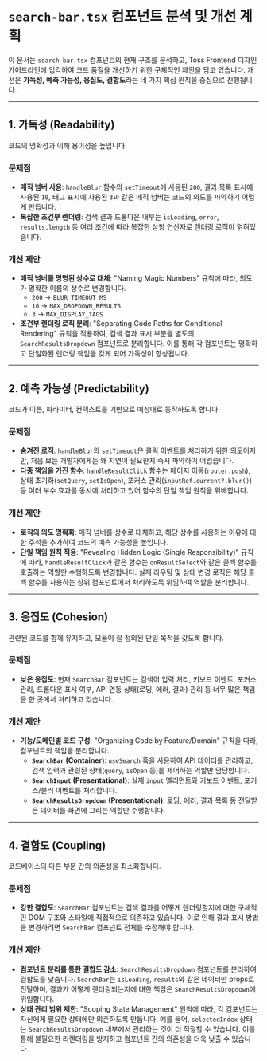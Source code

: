 # `search-bar.tsx` 컴포넌트 분석 및 개선 계획

이 문서는 `search-bar.tsx` 컴포넌트의 현재 구조를 분석하고, Toss Frontend 디자인 가이드라인에 입각하여 코드 품질을 개선하기 위한 구체적인 제안을 담고 있습니다. 개선은 **가독성, 예측 가능성, 응집도, 결합도**라는 네 가지 핵심 원칙을 중심으로 진행됩니다.

---

## 1. 가독성 (Readability)

코드의 명확성과 이해 용이성을 높입니다.

### 문제점

- **매직 넘버 사용**: `handleBlur` 함수의 `setTimeout`에 사용된 `200`, 결과 목록 표시에 사용된 `10`, 태그 표시에 사용된 `3`과 같은 매직 넘버는 코드의 의도를 파악하기 어렵게 만듭니다.
- **복잡한 조건부 렌더링**: 검색 결과 드롭다운 내부는 `isLoading`, `error`, `results.length` 등 여러 조건에 따라 복잡한 삼항 연산자로 렌더링 로직이 얽혀있습니다.

### 개선 제안

- **매직 넘버를 명명된 상수로 대체**: "Naming Magic Numbers" 규칙에 따라, 의도가 명확한 이름의 상수로 변경합니다.
  - `200` → `BLUR_TIMEOUT_MS`
  - `10` → `MAX_DROPDOWN_RESULTS`
  - `3` → `MAX_DISPLAY_TAGS`
- **조건부 렌더링 로직 분리**: "Separating Code Paths for Conditional Rendering" 규칙을 적용하여, 검색 결과 표시 부분을 별도의 `SearchResultsDropdown` 컴포넌트로 분리합니다. 이를 통해 각 컴포넌트는 명확하고 단일화된 렌더링 책임을 갖게 되어 가독성이 향상됩니다.

---

## 2. 예측 가능성 (Predictability)

코드가 이름, 파라미터, 컨텍스트를 기반으로 예상대로 동작하도록 합니다.

### 문제점

- **숨겨진 로직**: `handleBlur`의 `setTimeout`은 클릭 이벤트를 처리하기 위한 의도이지만, 처음 보는 개발자에게는 왜 지연이 필요한지 즉시 파악하기 어렵습니다.
- **다중 책임을 가진 함수**: `handleResultClick` 함수는 페이지 이동(`router.push`), 상태 초기화(`setQuery`, `setIsOpen`), 포커스 관리(`inputRef.current?.blur()`) 등 여러 부수 효과를 동시에 처리하고 있어 함수의 단일 책임 원칙을 위배합니다.

### 개선 제안

- **로직의 의도 명확화**: 매직 넘버를 상수로 대체하고, 해당 상수를 사용하는 이유에 대한 주석을 추가하여 코드의 예측 가능성을 높입니다.
- **단일 책임 원칙 적용**: "Revealing Hidden Logic (Single Responsibility)" 규칙에 따라, `handleResultClick`과 같은 함수는 `onResultSelect`와 같은 콜백 함수를 호출하는 역할만 수행하도록 변경합니다. 실제 라우팅 및 상태 변경 로직은 해당 콜백 함수를 사용하는 상위 컴포넌트에서 처리하도록 위임하여 역할을 분리합니다.

---

## 3. 응집도 (Cohesion)

관련된 코드를 함께 유지하고, 모듈이 잘 정의된 단일 목적을 갖도록 합니다.

### 문제점

- **낮은 응집도**: 현재 `SearchBar` 컴포넌트는 검색어 입력 처리, 키보드 이벤트, 포커스 관리, 드롭다운 표시 여부, API 연동 상태(로딩, 에러, 결과) 관리 등 너무 많은 책임을 한 곳에서 처리하고 있습니다.

### 개선 제안

- **기능/도메인별 코드 구성**: "Organizing Code by Feature/Domain" 규칙을 따라, 컴포넌트의 책임을 분리합니다.
  - **`SearchBar` (Container)**: `useSearch` 훅을 사용하여 API 데이터를 관리하고, 검색 입력과 관련된 상태(`query`, `isOpen` 등)를 제어하는 역할만 담당합니다.
  - **`SearchInput` (Presentational)**: 실제 `input` 엘리먼트와 키보드 이벤트, 포커스/블러 이벤트를 처리합니다.
  - **`SearchResultsDropdown` (Presentational)**: 로딩, 에러, 결과 목록 등 전달받은 데이터를 화면에 그리는 역할만 수행합니다.

---

## 4. 결합도 (Coupling)

코드베이스의 다른 부분 간의 의존성을 최소화합니다.

### 문제점

- **강한 결합도**: `SearchBar` 컴포넌트는 검색 결과를 어떻게 렌더링할지에 대한 구체적인 DOM 구조와 스타일에 직접적으로 의존하고 있습니다. 이로 인해 결과 표시 방법을 변경하려면 `SearchBar` 컴포넌트 전체를 수정해야 합니다.

### 개선 제안

- **컴포넌트 분리를 통한 결합도 감소**: `SearchResultsDropdown` 컴포넌트를 분리하여 결합도를 낮춥니다. `SearchBar`는 `isLoading`, `results`와 같은 데이터만 props로 전달하며, 결과가 어떻게 렌더링되는지에 대한 책임은 `SearchResultsDropdown`에 위임합니다.
- **상태 관리 범위 제한**: "Scoping State Management" 원칙에 따라, 각 컴포넌트는 자신에게 필요한 상태에만 의존하도록 만듭니다. 예를 들어, `selectedIndex` 상태는 `SearchResultsDropdown` 내부에서 관리하는 것이 더 적절할 수 있습니다. 이를 통해 불필요한 리렌더링을 방지하고 컴포넌트 간의 의존성을 더욱 낮출 수 있습니다.
